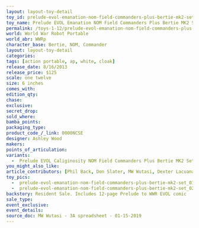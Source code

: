 ```yaml
---
layout: layout-toy-detail 
toy_id: prelude-evol-emanation-nom-field-commanders-plus-bertie-mk2-set
toy_name: Prelude EVOL Emanation NOM Field Commanders Plus Bertie MK2 Set
permalink: /toys-1-12/prelude-evol-emanation-nom-field-commanders-plus-bertie-mk2-set.html
world: World War Robot Portable
world_abr: WWRp
character_base: Bertie, NOM, Commander 
layout: layout-toy-detail
categories: 
tags: [action portable, ap, white, cloak]
release_date: 8/16/2013
release_price: $125 
scale: one twelve
size: 6 inches
comes_with: 
edition_qty: 
chase: 
exclusive: 
secret_drop: 
sold_where: 
bamba_points: 
packaging_type: 
product_code_/_link: 0000NCSE
designer: Ashley Wood
makers: 
points_of_articulation: 
variants: 
  -  Prelude EVOL Caliginosity NOM Field Commanders Plus Bertie MK2 Set
you_might_also_like: 
article_contributors: [Phil Back, Don Slater, MW Wutasi, Dexter Lacuanan]
toy_pics: 
  -  prelude-evol-emanation-nom-field-commanders-plus-bertie-mk2-set_01-12_3a-toys_by-dexter-lacuanan-via_instagram.jpg
  -  prelude-evol-emanation-nom-field-commanders-plus-bertie-mk2-set_02-12_3a-toys_by-dexter-lacuanan-via_instagram.jpg
backstory: Resident Sale. Includes 12-page Prelude to WWR EVOL comic
sale_type: 
event_exclusive: 
event_details: 
source_doc: MW Wutasi - 3A spreadsheet - 01-15-2019
---
```


